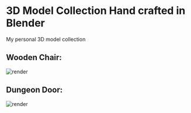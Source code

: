 # 3D Model Collection Hand crafted in Blender

My personal 3D model collection

## Wooden Chair:

![render](https://user-images.githubusercontent.com/8254123/208869241-c55aab12-ce0d-44d1-afca-d125516ffda8.png)

## Dungeon Door:
![render](https://user-images.githubusercontent.com/8254123/208981360-af0696a5-d022-4086-b96d-405ae81625fb.png)
